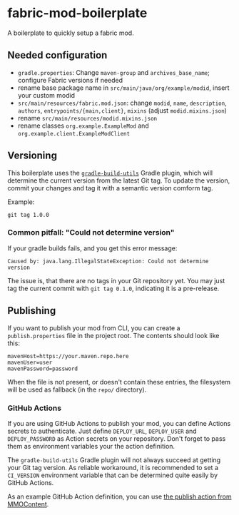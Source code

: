 # fabric-mod-boilerplate
A boilerplate to quickly setup a fabric mod.

## Needed configuration
- `gradle.properties`:
Change `maven-group` and `archives_base_name`; configure Fabric versions if needed
- rename base package name in `src/main/java/org/example/modid`, insert your custom modid
- `src/main/resources/fabric.mod.json`: change `modid`, `name`, `description`, `authors`, `entrypoints/{main,client}`, `mixins` (adjust `modid.mixins.json`)
- rename `src/main/resources/modid.mixins.json`
- rename classes `org.example.ExampleMod` and `org.example.client.ExampleModClient`

## Versioning
This boilerplate uses the [`gradle-build-utils`](https://github.com/LCLPYT/GradleBuildUtils) Gradle plugin, which will determine the current version from the latest Git tag.
To update the version, commit your changes and tag it with a semantic version comform tag.

Example:
```
git tag 1.0.0
```

### Common pitfall: "Could not determine version"
If your gradle builds fails, and you get this error message:
```
Caused by: java.lang.IllegalStateException: Could not determine version
```
The issue is, that there are no tags in your Git repository yet.
You may just tag the current commit with `git tag 0.1.0`, indicating it is a pre-release.

## Publishing
If you want to publish your mod from CLI, you can create a `publish.properties` file in the project root.
The contents should look like this:
```properties
mavenHost=https://your.maven.repo.here
mavenUser=user
mavenPassword=password
```
When the file is not present, or doesn't contain these entries, the filesystem will be used as fallback (in the `repo/` directory).

### GitHub Actions
If you are using GitHub Actions to publish your mod, you can define Actions secrets to authenticate.
Just define `DEPLOY_URL`, `DEPLOY_USER` and `DEPLOY_PASSWORD` as Action secrets on your repository.
Don't forget to pass them as environment variables your the action definition.

The `gradle-build-utils` Gradle plugin will not always succeed at getting your Git tag version.
As reliable workaround, it is recommended to set a `CI_VERSION` environment variable that can be determined quite easily by GitHub Actions.

As an example GitHub Action definition, you can use [the publish action from MMOContent](https://github.com/LCLPYT/MMOContent/blob/c89ca987f2f451b524313c06401e8e4a2b5d6de5/.github/workflows/gradle-publish.yml).
